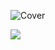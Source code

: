 
        
![Cover](https://media-exp1.licdn.com/dms/image/C4D16AQHkwNa6x33UbA/profile-displaybackgroundimage-shrink_200_800/0/1647468437761?e=1654128000&v=beta&t=j9ZZuCwpjaPKcnXXPXl3At3voL6RsLsTRMNf3_xVq_g)  
<p><img src="https://i.imgur.com/A6bWGFl.gif"/></p>

<!--
**Lekan1/Lekan1** is a ✨ _special_ ✨ repository because its `README.md` (this file) appears on your GitHub profile.

Here are some ideas to get you started:

- 🔭 I’m currently working on ...
- 🌱 I’m currently learning ...
- 👯 I’m looking to collaborate on ...
- 🤔 I’m looking for help with ...
- 💬 Ask me about ...
- 📫 How to reach me: ...
- 😄 Pronouns: ...
- ⚡ Fun fact: ...
-->
